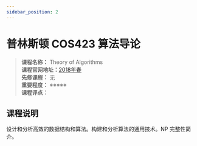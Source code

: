 ```yaml
---
sidebar_position: 2
---
```


# 普林斯顿 COS423 算法导论



>**课程名称：** Theory of Algorithms  
**课程官网地址：**[2018年春](https://www.cs.princeton.edu/courses/archive/spring18/cos423/)   
**先修课程：** 无  
**重要程度：** ※※※※※  
**课程评点：** 

## 课程说明
设计和分析高效的数据结构和算法。构建和分析算法的通用技术。NP 完整性简介。



<Comment></Comment>
